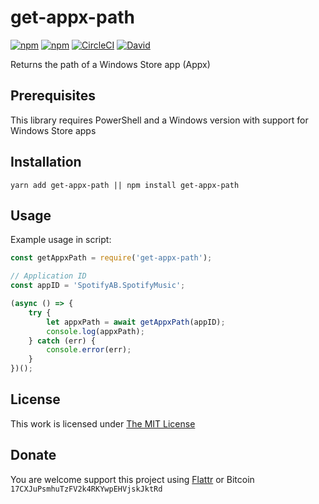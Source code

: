 # get-appx-path

[![npm](https://flat.badgen.net/npm/license/get-appx-path)](https://www.npmjs.org/package/get-appx-path)
[![npm](https://flat.badgen.net/npm/v/get-appx-path)](https://www.npmjs.org/package/get-appx-path)
[![CircleCI](https://flat.badgen.net/circleci/github/idleberg/node-get-appx-path)](https://circleci.com/gh/idleberg/node-get-appx-path)
[![David](https://flat.badgen.net/david/dev/idleberg/node-get-appx-path)](https://david-dm.org/idleberg/node-get-appx-path?type=dev)

Returns the path of a Windows Store app (Appx)

## Prerequisites

This library requires PowerShell and a Windows version with support for Windows Store apps

## Installation

`yarn add get-appx-path || npm install get-appx-path`

## Usage

Example usage in script:

```js
const getAppxPath = require('get-appx-path');

// Application ID
const appID = 'SpotifyAB.SpotifyMusic';

(async () => {
    try {
        let appxPath = await getAppxPath(appID);
        console.log(appxPath);
    } catch (err) {
        console.error(err);
    }
})();
```

## License

This work is licensed under [The MIT License](https://opensource.org/licenses/MIT)

## Donate

You are welcome support this project using [Flattr](https://flattr.com/submit/auto?user_id=idleberg&url=https://github.com/idleberg/node-get-appx-path) or Bitcoin `17CXJuPsmhuTzFV2k4RKYwpEHVjskJktRd`
